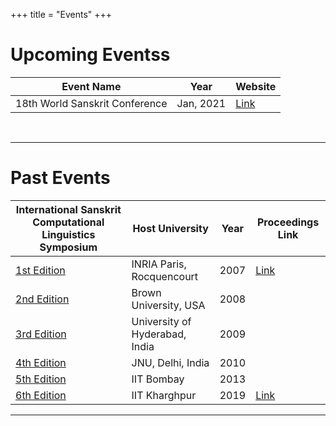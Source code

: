 +++
title = "Events"
+++

# Upcoming Eventss

| Event Name                     | Year      | Website                                                      |
| ------------------------------ | --------- | ------------------------------------------------------------ |
| 18th World Sanskrit Conference | Jan, 2021 | [Link](http://www.wsc2021.com.au/computational-and-digital-humanities/) |

<br>

---



# Past Events



| International Sanskrit Computational Linguistics Symposium   | Host University                | Year | Proceedings Link                                             |
| ------------------------------------------------------------ | ------------------------------ | ---- | ------------------------------------------------------------ |
| [1st Edition](https://www.google.com/url?q=https://sanskrit.inria.fr/Symposium/&sa=D&ust=1582110850939000&usg=AFQjCNFDysSIMCzZDmfOk5MtHOeFM8El5Q) | INRIA Paris, Rocquencourt      | 2007 | [Link](https://www.google.com/url?q=https://sanskrit.inria.fr/Symposium/Proceedings.pdf&sa=D&ust=1582110850940000&usg=AFQjCNFFseGGwOcW9m4Mx8NryEDXliAZag) |
| [2nd Edition](https://www.google.com/url?q=https://sanskritlibrary.org/symposium2/home.html&sa=D&ust=1582110850940000&usg=AFQjCNG9UdyoCzvRfjxqm1XViWSbsZx-5Q) | Brown University, USA          | 2008 |                                                              |
| [3rd Edition](https://www.google.com/url?q=http://sanskrit.uohyd.ac.in/SCL/consortium.html&sa=D&ust=1582110850940000&usg=AFQjCNF5r2IW-h86pJemNcLlh56Woxjn8w) | University of Hyderabad, India | 2009 |                                                              |
| [4th Edition](https://www.google.com/url?q=http://sanskrit.jnu.ac.in/conf/4iscls/index.jsp&sa=D&ust=1582110850941000&usg=AFQjCNGkRuNT9VBaQtg-qalEPeVm4H82Sg) | JNU, Delhi, India              | 2010 |                                                              |
| [5th Edition](https://www.google.com/url?q=https://sites.google.com/site/5isclc2013/Home&sa=D&ust=1582110850941000&usg=AFQjCNER3CTavQtNCj465szSO52KNWrUZw) | IIT Bombay                     | 2013 |                                                              |
| [6th Edition](https://www.google.com/url?q=https://iscls.github.io/&sa=D&ust=1582110850941000&usg=AFQjCNFja8Axb7WYk01W2Y4b8X0gMr5gCg) | IIT Kharghpur                  | 2019 | [Link](https://www.google.com/url?q=https://www.aclweb.org/anthology/W19-7500/&sa=D&ust=1582110850941000&usg=AFQjCNHc0Ia4bYny_Tu4dSiT4S33X4JfEw) |

---

